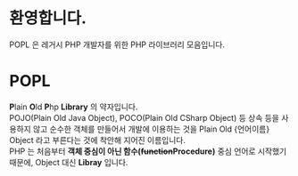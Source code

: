 # 환영합니다.
POPL 은 레거시 PHP 개발자를 위한 PHP 라이브러리 모음입니다.  

# POPL
**P**lain **O**ld **P**hp __**L**ibrary__ 의 약자입니다.  
POJO(Plain Old Java Object), POCO(Plain Old CSharp Object) 등 상속 등을 사용하지 않고 순수한 객체를 만들어서 개발에 이용하는 것을 Plain Old {언어이름} Object 라고 부른다는 것에 착안해 지어진 이름입니다.  
PHP 는 처음부터 **객체 중심이 아닌 함수(~~function~~Procedure)** 중심 언어로 시작했기 때문에, Object 대신 **Libray** 입니다.
